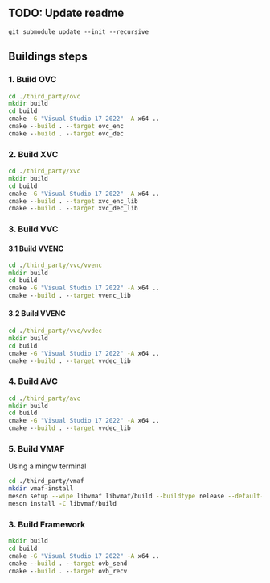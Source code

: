 ## TODO: Update readme

`git submodule update --init --recursive`

## Buildings steps

### 1. Build OVC
```cmd
cd ./third_party/ovc
mkdir build
cd build
cmake -G "Visual Studio 17 2022" -A x64 ..
cmake --build . --target ovc_enc
cmake --build . --target ovc_dec
```

### 2. Build XVC
```cmd
cd ./third_party/xvc
mkdir build
cd build
cmake -G "Visual Studio 17 2022" -A x64 ..
cmake --build . --target xvc_enc_lib
cmake --build . --target xvc_dec_lib
```

### 3. Build VVC
#### 3.1 Build VVENC
```cmd
cd ./third_party/vvc/vvenc
mkdir build
cd build
cmake -G "Visual Studio 17 2022" -A x64 ..
cmake --build . --target vvenc_lib
```

#### 3.2 Build VVENC
```cmd
cd ./third_party/vvc/vvdec
mkdir build
cd build
cmake -G "Visual Studio 17 2022" -A x64 ..
cmake --build . --target vvdec_lib
```

### 4. Build AVC
```cmd
cd ./third_party/avc
mkdir build
cd build
cmake -G "Visual Studio 17 2022" -A x64 ..
cmake --build . --target vvdec_lib
```

### 5. Build VMAF
Using a mingw terminal
```sh
cd ./third_party/vmaf
mkdir vmaf-install
meson setup --wipe libvmaf libvmaf/build --buildtype release --default-library static --prefix {path/to/OpenVideoBenchmark}/src/third_party/vmaf/vmaf-install
meson install -C libvmaf/build
```


### 3. Build Framework
```cmd
mkdir build 
cd build
cmake -G "Visual Studio 17 2022" -A x64 ..
cmake --build . --target ovb_send
cmake --build . --target ovb_recv